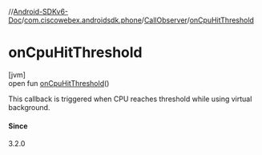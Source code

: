 //[Android-SDKv6-Doc](../../../index.md)/[com.ciscowebex.androidsdk.phone](../index.md)/[CallObserver](index.md)/[onCpuHitThreshold](on-cpu-hit-threshold.md)

# onCpuHitThreshold

[jvm]\
open fun [onCpuHitThreshold](on-cpu-hit-threshold.md)()

This callback is triggered when CPU reaches threshold while using virtual background.

#### Since

3.2.0
